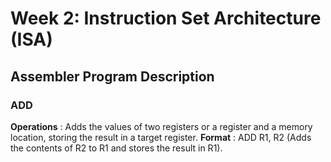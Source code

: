 # Week 2: Instruction Set Architecture (ISA)
## Assembler Program Description
### ADD
**Operations** : Adds the values of two registers or a register and a memory location, storing the result in a target register.
**Format** : ADD R1, R2 (Adds the contents of R2 to R1 and stores the result in R1). 
